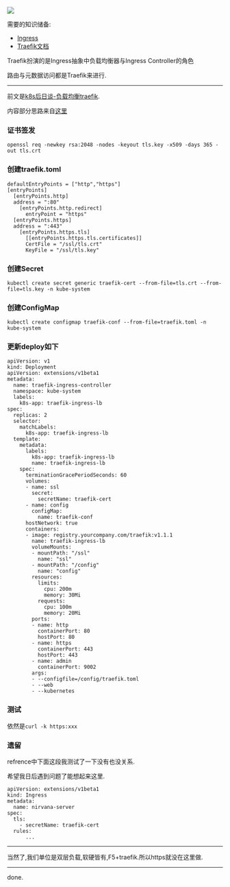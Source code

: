 ![](https://o4dyfn0ef.qnssl.com/image/2016-12-19-architecture.png?imageView2/2/h/300) 

需要的知识储备: 

- [Ingress](http://kubernetes.io/docs/user-guide/ingress/)
- [Traefik文档](https://docs.traefik.io/user-guide/kubernetes/)

Traefik扮演的是Ingress抽象中负载均衡器与Ingress Controller的角色 

路由与元数据访问都是Traefik来进行. 

- - - - - 

前文是[k8s后日谈-负载均衡traefik](https://www.slahser.com/2016/11/19/k8s后日谈-负载均衡traefik/). 

内容部分思路来自[这里](https://medium.com/@patrickeasters/using-traefik-with-tls-on-kubernetes-cb67fb43a948#.2u7hhq5my) 

### 证书签发 

`openssl req -newkey rsa:2048 -nodes -keyout tls.key -x509 -days 365 -out tls.crt`

### 创建traefik.toml 

```
defaultEntryPoints = ["http","https"]
[entryPoints]
  [entryPoints.http]
  address = ":80"
    [entryPoints.http.redirect]
      entryPoint = "https"
  [entryPoints.https]
  address = ":443"
    [entryPoints.https.tls]
      [[entryPoints.https.tls.certificates]]
      CertFile = "/ssl/tls.crt"
      KeyFile = "/ssl/tls.key"
```

### 创建Secret 

`kubectl create secret generic traefik-cert --from-file=tls.crt --from-file=tls.key -n kube-system` 

### 创建ConfigMap 

`kubectl create configmap traefik-conf --from-file=traefik.toml -n kube-system` 

### 更新deploy如下

```
apiVersion: v1
kind: Deployment
apiVersion: extensions/v1beta1
metadata:
  name: traefik-ingress-controller
  namespace: kube-system
  labels:
    k8s-app: traefik-ingress-lb
spec:
  replicas: 2
  selector:
    matchLabels:
      k8s-app: traefik-ingress-lb
  template:
    metadata:
      labels:
        k8s-app: traefik-ingress-lb
        name: traefik-ingress-lb
    spec:
      terminationGracePeriodSeconds: 60
      volumes:
      - name: ssl
        secret:
          secretName: traefik-cert
      - name: config
        configMap:
          name: traefik-conf
      hostNetwork: true
      containers:
      - image: registry.yourcompany.com/traefik:v1.1.1
        name: traefik-ingress-lb
        volumeMounts:
        - mountPath: "/ssl"
          name: "ssl"
        - mountPath: "/config"
          name: "config"
        resources:
          limits:
            cpu: 200m
            memory: 30Mi
          requests:
            cpu: 100m
            memory: 20Mi
        ports:
        - name: http
          containerPort: 80
          hostPort: 80
        - name: https
          containerPort: 443
          hostPort: 443
        - name: admin
          containerPort: 9002
        args:
        - --configfile=/config/traefik.toml
        - --web
        - --kubernetes
``` 

### 测试 

依然是`curl -k https:xxx`

### 遗留 

refrence中下面这段我测试了一下没有也没关系. 

希望我日后遇到问题了能想起来这里.  

```
apiVersion: extensions/v1beta1
kind: Ingress
metadata:
  name: nirvana-server
spec:
  tls:
    - secretName: traefik-cert
  rules:
      ... 
``` 

- - - - -- 

当然了,我们单位是双层负载,软硬皆有,F5+traefik.所以https就没在这里做. 

- - - - -- 

done.


